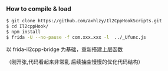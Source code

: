 ### How to compile & load

```sh
$ git clone https://github.com/axhlzy/Il2CppHookScripts.git
$ cd Il2cppHook/
$ npm install
$ frida -U --no-pause -f com.xxx.xxx -l  ../_Ufunc.js
```

以 frida-il2cpp-bridge 为基础，重新搭建上层函数

（刚开张,代码看起来非常乱 后续抽空慢慢的优化代码结构）

<!--
        QQ 交流群: 992091014
        欢迎各位大佬加群交流反馈问题
-->
